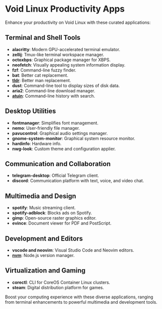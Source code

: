 # Void Linux Productivity Apps

Enhance your productivity on Void Linux with these curated applications:

## Terminal and Shell Tools
- **alacritty**: Modern GPU-accelerated terminal emulator.
- **zellij**: Tmux-like terminal workspace manager.
- **octoxbps**: Graphical package manager for XBPS.
- **neofetch**: Visually appealing system information display.
- **fzf**: Command-line fuzzy finder.
- **bat**: Better cat replacement.
- [**tldr**](https://tldr.sh/#installation): Better man replacement.
- **dust**: Command-line tool to display sizes of disk data.
- **aria2**: Command-line download manager.
- [**atuin**](https://docs.atuin.sh/guide/installation/): Command-line history with search.

## Desktop Utilities
- **fontmanager**: Simplifies font management.
- **nemo**: User-friendly file manager.
- **pavucontrol**: Graphical audio settings manager.
- **gnome-system-monitor**: Graphical system resource monitor.
- **hardinfo**: Hardware info.
- **nwg-look**: Custom theme and configuration applier.

## Communication and Collaboration
- **telegram-desktop**: Official Telegram client.
- **discord**: Communication platform with text, voice, and video chat.

## Multimedia and Design
- **spotify**: Music streaming client.
- **spotify-adblock**: Blocks ads on Spotify.
- **gimp**: Open-source raster graphics editor.
- **evince**: Document viewer for PDF and PostScript.

## Development and Editors
- **vscode and neovim**: Visual Studio Code and Neovim editors.
- [**nvm**](https://github.com/nvm-sh/nvm): Node.js version manager.

## Virtualization and Gaming
- **corectl**: CLI for CoreOS Container Linux clusters.
- **steam**: Digital distribution platform for games.

Boost your computing experience with these diverse applications, ranging from terminal enhancements to powerful multimedia and development tools.
